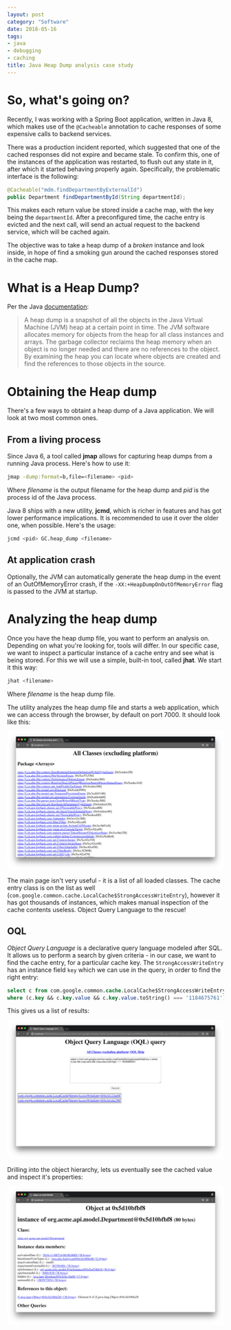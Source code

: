 ```yaml
---
layout: post
category: "Software"
date: 2018-05-16
tags:
- java
- debugging
- caching
title: Java Heap Dump analysis case study
---
```


# So, what's going on?

Recently, I was working with a Spring Boot application, written in Java 8, which makes use of the `@Cacheable` annotation to cache responses of some expensive calls to backend services.

There was a production incident reported, which suggested that one of the cached responses did not expire and became stale. To confirm this, one of the instances of the application was restarted, to flush out any state in it, after which it started behaving properly again. Specifically, the problematic interface is the following:

```java
@Cacheable("mdm.findDepartmentByExternalId")
public Department findDepartmentById(String departmentId);
```

This makes each return value be stored inside a cache map, with the key being the `departmentId`. After a preconfigured time, the cache entry is evicted and the next call, will send an actual request to the backend service, which will be cached again.

The objective was to take a heap dump of a *broken* instance and look inside, in hope of find a smoking gun around the cached responses stored in the cache map.

# What is a Heap Dump?

Per the Java [documentation](https://docs.oracle.com/javase/8/docs/technotes/guides/visualvm/heapdump.html):

> A heap dump is a snapshot of all the objects in the Java Virtual Machine (JVM) heap at a certain point in time. The JVM software allocates memory for objects from the heap for all class instances and arrays. The garbage collector reclaims the heap memory when an object is no longer needed and there are no references to the object. By examining the heap you can locate where objects are created and find the references to those objects in the source.

# Obtaining the Heap dump
There's a few ways to obtaint a heap dump of a Java application. We will look at two most common ones.

## From a living process
Since Java 6, a tool called **jmap** allows for capturing heap dumps from a running Java process. Here's how to use it:

```bash
jmap -dump:format=b,file=<filename> <pid>
```

Where *filename* is the output filename for the heap dump and *pid* is the process id of the Java process.

Java 8 ships with a new utility, **jcmd**, which is richer in features and has got lower performance implications. It is recommended to use it over the older one, when possible. Here's the usage:

```bash
jcmd <pid> GC.heap_dump <filename>
```

## At application crash
Optionally, the JVM can automatically generate the heap dump in the event of an OutOfMemoryError crash, if the `-XX:+HeapDumpOnOutOfMemoryError` flag is passed to the JVM at startup.

# Analyzing the heap dump
Once you have the heap dump file, you want to perform an analysis on. Depending on what you're looking for, tools will differ. In our specific case, we want to inspect a particular instance of a cache entry and see what is being stored. For this we will use a simple, built-in tool, called **jhat**. We start it this way:

```bash
jhat <filename>
```

Where *filename* is the heap dump file.

The utility analyzes the heap dump file and starts a web application, which we can access through the browser, by default on port 7000. It should look like this:

![](jhat-main.png)

The main page isn't very useful - it is a list of all loaded classes. The cache entry class is on the list as well (`com.google.common.cache.LocalCache$StrongAccessWriteEntry`), however it has got thousands of instances, which makes manual inspection of the cache contents useless. Object Query Language to the rescue!

## OQL
*Object Query Language* is a declarative query language modeled after SQL. It allows us to perform a search by given criteria - in our case, we want to find the cache entry, for a particular cache key. The `StrongAccessWriteEntry` has an instance field `key` which we can use in the query, in order to find the right entry:

```sql
select c from com.google.common.cache.LocalCache$StrongAccessWriteEntry c
where (c.key && c.key.value && c.key.value.toString() === '1184675761')
```

This gives us a list of results:

![](jhat-oql.png)

Drilling into the object hierarchy, lets us eventually see the cached value and inspect it's properties:

![](jhat-object.png)